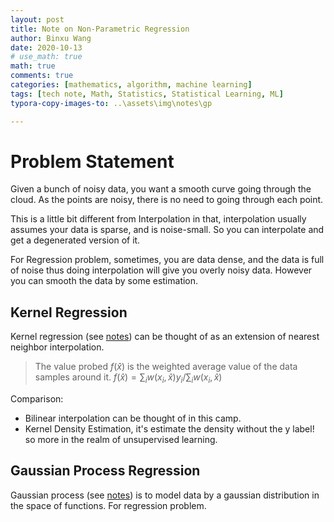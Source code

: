 ```yaml
---
layout: post
title: Note on Non-Parametric Regression
author: Binxu Wang
date: 2020-10-13
# use_math: true
math: true
comments: true
categories: [mathematics, algorithm, machine learning]
tags: [tech note, Math, Statistics, Statistical Learning, ML]
typora-copy-images-to: ..\assets\img\notes\gp

---
```


# Problem Statement

Given a bunch of noisy data, you want a smooth curve going through the cloud. As the points are noisy, there is no need to going through each point. 

This is a little bit different from Interpolation in that, interpolation usually assumes your data is sparse, and is noise-small. So you can interpolate and get a degenerated version of it. 

For Regression problem, sometimes, you are data dense, and the data is full of noise thus doing interpolation will give you overly noisy data. However you can smooth the data by some estimation. 

## Kernel Regression

Kernel regression (see [notes](Note-on-Kernel-Ridge-Regression.md)) can be thought of as an extension of nearest neighbor interpolation. 

> The value probed $f(\hat x)$ is the weighted average value of the data samples around it. $f(\hat x)={\sum_i w(x_i,\hat x)y_i /\sum_i w(x_i,\hat x)}$ 

Comparison:

* Bilinear interpolation can be thought of in this camp.
* Kernel Density Estimation, it's estimate the density without the y label! so more in the realm of unsupervised learning. 



## Gaussian Process Regression

Gaussian process (see [notes](Note-on-Gaussian-Process.md)) is to model data by a gaussian distribution in the space of functions. For regression problem.

